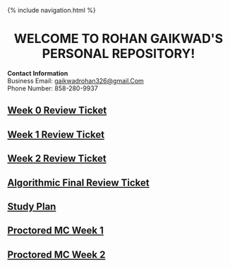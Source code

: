 {% include navigation.html %}
  <h1 align="center">WELCOME TO ROHAN GAIKWAD'S PERSONAL REPOSITORY!</h1>

  **Contact Information**
<br/> Business Email: gaikwadrohan326@gmail.Com
<br/> Phone Number: 858-280-9937
## [Week 0 Review Ticket](https://github.com/RohanG326/trimester3personalrepo/issues/1)
## [Week 1 Review Ticket](https://github.com/RohanG326/trimester3personalrepo/issues/2)
## [Week 2 Review Ticket](https://github.com/RohanG326/trimester3personalrepo/issues/3)
## [Algorithmic Final Review Ticket](https://github.com/RohanG326/trimester3personalrepo/issues/5)
## [Study Plan](https://github.com/RohanG326/trimester3personalrepo/issues/7)
## [Proctored MC Week 1](https://github.com/RohanG326/trimester3personalrepo/issues/8)
## [Proctored MC Week 2](https://github.com/RohanG326/trimester3personalrepo/issues/9)
